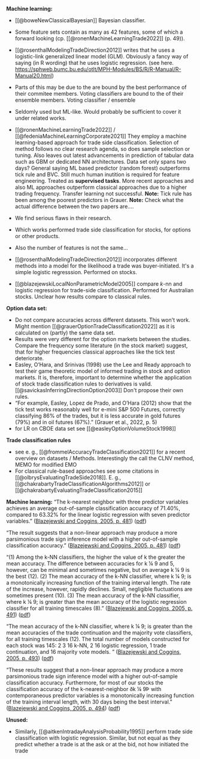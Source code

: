 
**Machine learning:**
- [[@boweNewClassicalBayesian]] Bayesian classifier.

- Some feature sets contain as many as 42 features, some of which a forward looking (cp. [[@ronenMachineLearningTrade2022]] (p. 49)).

- [[@rosenthalModelingTradeDirection2012]] writes that he uses a logistic-link generalized linear model (GLM). Obviously a fancy way of saying (in R wording) that he uses logistic regression. (see here. https://sphweb.bumc.bu.edu/otlt/MPH-Modules/BS/R/R-Manual/R-Manual20.html)

- Parts of this may be due to the are bound by the best performance of their commitee members. Voting classifiers are bound to the of their ensemble members. Voting classifier / ensemble


- Seldomly used but ML-like. Would probably be sufficient to cover it under related works.
- [[@ronenMachineLearningTrade2022]] / [[@fedeniaMachineLearningCorporate2021]] They employ a machine learning-based approach for trade side classification. Selection of method follows no clear research agenda, so does sample selection or tuning. Also leaves out latest advancements in prediction of tabular data such as GBM or dedicated NN architectures. Data set only spans two days? General saying ML based predictor (random forest) outperforms tick rule and BVC. Still much human inutition is required for feature engineering. Treated as **supervised tasks**. More recent approaches and also ML approaches outperform classical approaches due to a higher trading frequency. Transfer learning not successful. **Note:** Tick rule has been among the poorest predictors in Grauer. **Note:** Check what the actual difference between the two papers are....
- We find serious flaws in their research.
- Which works performed trade side classification for stocks, for options or other products.
- Also the number of features is not the same...
- [[@rosenthalModelingTradeDirection2012]] incorporates different methods into a model for the likelihood a trade was buyer-initiated. It's a simple logistic regresssion. Performed on stocks. 
- [[@blazejewskiLocalNonParametricModel2005]] compare $k$-nn and logistic regression for trade-side classification. Performed for Australian stocks. Unclear how results compare to classical rules. 

**Option data set:**
- Do not compare accuracies across different datasets. This won't work. Might mention [[@grauerOptionTradeClassification2022]] as it is calculated on (partly) the same data set.
- Results were very different for the option markets between the studies. Compare the frequency some literature (in the stock market) suggest, that  for higher frequencies classical approaches like the tick test deteriorate.
- Easley, O’Hara, and Srinivas (1998) use the Lee and Ready approach to test their game theoretic model of informed trading in stock and option markets. It is, therefore, important to determine whether the application of stock trade classification rules to derivatives is valid. [[@savickasInferringDirectionOption2003]] Don't propose their own rules. 
- “For example, Easley, Lopez de Prado, and O’Hara (2012) show that the tick test works reasonably well for e-mini S&P 500 Futures, correctly classifying 86% of the trades, but it is less accurate in gold futures (79%) and in oil futures (67%).” (Grauer et al., 2022, p. 5)
- for LR on CBOE data set see [[@easleyOptionVolumeStock1998]]

**Trade classification rules**
- see e. g., [[@frommelAccuracyTradeClassification2021]] for a recent overview on datasets / Methods. Interestingly the call the CLNV method, MEMO for modified EMO
- For classical rule-based approaches see some citations in [[@olbrysEvaluatingTradeSide2018]]. E. g., [[@chakrabartyTradeClassificationAlgorithms2012]] or [[@chakrabartyEvaluatingTradeClassification2015]]



**Machine learning:**
“The k-nearest neighbor with three predictor variables achieves an average out-of-sample classification accuracy of 71.40%, compared to 63.32% for the linear logistic regression with seven predictor variables.” ([Blazejewski and Coggins, 2005, p. 481](zotero://select/library/items/ULRH88UK)) ([pdf](zotero://open-pdf/library/items/2KMK55IH?page=1&annotation=SKICD63H))

“The result suggests that a non-linear approach may produce a more parsimonious trade sign inference model with a higher out-of-sample classification accuracy.” ([Blazejewski and Coggins, 2005, p. 481](zotero://select/library/items/ULRH88UK)) ([pdf](zotero://open-pdf/library/items/2KMK55IH?page=1&annotation=I9P2NWE9))

“(1) Among the k-NN classifiers, the higher the value of k the greater the mean accuracy. The difference between accuracies for k ¼ 9 and 5, however, can be minimal and sometimes negative, but on average k ¼ 9 is the best (12). (2) The mean accuracy of the k-NN classifier, where k ¼ 9; is a monotonically increasing function of the training interval length. The rate of the increase, however, rapidly declines. Small, negligible fluctuations are sometimes present (10). (3) The mean accuracy of the k-NN classifier, where k ¼ 9; is greater than the mean accuracy of the logistic regression classifier for all training timescales (8).” ([Blazejewski and Coggins, 2005, p. 491](zotero://select/library/items/ULRH88UK)) ([pdf](zotero://open-pdf/library/items/2KMK55IH?page=11&annotation=PEISTE82))

“The mean accuracy of the k-NN classifier, where k ¼ 9; is greater than the mean accuracies of the trade continuation and the majority vote classifiers, for all training timescales (12). The total number of models constructed for each stock was 145: 2 3 16 k-NN, 2 16 logistic regression, 1 trade continuation, and 16 majority vote models. ” ([Blazejewski and Coggins, 2005, p. 493](zotero://select/library/items/ULRH88UK)) ([pdf](zotero://open-pdf/library/items/2KMK55IH?page=13&annotation=TTJGZ7EW))

“These results suggest that a non-linear approach may produce a more parsimonious trade sign inference model with a higher out-of-sample classification accuracy. Furthermore, for most of our stocks the classification accuracy of the k-nearest-neighbor ðk ¼ 9Þ with contemporaneous predictor variables is a monotonically increasing function of the training interval length, with 30 days being the best interval.” ([Blazejewski and Coggins, 2005, p. 494](zotero://select/library/items/ULRH88UK)) ([pdf](zotero://open-pdf/library/items/2KMK55IH?page=14&annotation=MCA94DNA))


**Unused:**
- Similarly, [[@aitkenIntradayAnalysisProbability1995]] perform trade side classification with logistic regression. Similar, but not equal as they predict whether a trade is at the ask or at the bid, not how initiated the trade

